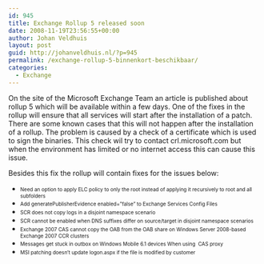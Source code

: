 ```yaml
---
id: 945
title: Exchange Rollup 5 released soon
date: 2008-11-19T23:56:55+00:00
author: Johan Veldhuis
layout: post
guid: http://johanveldhuis.nl/?p=945
permalink: /exchange-rollup-5-binnenkort-beschikbaar/
categories:
  - Exchange
---
```

On the site of the Microsoft Exchange Team an article is published about rollup 5 which will be available within a few days. One of the fixes in the rollup will ensure that all services will start after the installation of a patch. There are some known cases that this will not happen after the installation of a rollup. The problem is caused by a check of a certificate which is used to sign the binaries. This check wil try to contact crl.microsoft.com but when the environment has limited or no internet access this can cause this issue.

Besides this fix the rollup will contain fixes for the issues below:

  * <span style="font-size: x-small;">Need an option to apply ELC policy to only the root instead of applying it recursively to root and all subfolders</span>
  * <span style="font-size: x-small;">Add generatePublisherEvidence enabled=&#8221;false&#8221; to Exchange Services Config Files</span>
  * <span style="font-size: x-small;">SCR does not copy logs in a disjoint namespace scenario</span>
  * <span style="font-size: x-small;">SCR cannot be enabled when DNS suffixes differ on source/target in disjoint namespace scenarios</span>
  * <span style="font-size: x-small;">Exchange 2007 CAS cannot copy the OAB from the OAB share on Windows Server 2008-based Exchange 2007 CCR clusters  </span>
  * <span style="font-size: x-small;">Messages get stuck in outbox on Windows Mobile 6.1 devices When using  CAS proxy</span>
  * <span style="font-size: x-small;">MSI patching doesn&#8217;t update logon.aspx if the file is modified by customer</span>